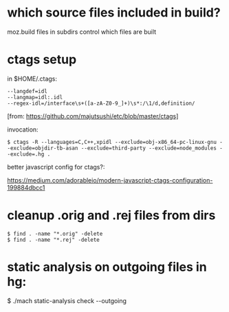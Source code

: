 
# which source files included in build?

moz.build files in subdirs control which files are built

# ctags setup

in $HOME/.ctags:

    --langdef=idl
    --langmap=idl:.idl
    --regex-idl=/interface\s+([a-zA-Z0-9_]+)\s*:/\1/d,definition/

[from: https://github.com/majutsushi/etc/blob/master/ctags]


invocation:

    $ ctags -R --languages=C,C++,xpidl --exclude=obj-x86_64-pc-linux-gnu --exclude=objdir-tb-asan --exclude=third-party --exclude=node_modules --exclude=.hg .

better javascript config for ctags?:

https://medium.com/adorableio/modern-javascript-ctags-configuration-199884dbcc1

# cleanup .orig and .rej files from dirs

    $ find . -name "*.orig" -delete
    $ find . -name "*.rej" -delete

# static analysis on outgoing files in hg:

  $ ./mach static-analysis check --outgoing

